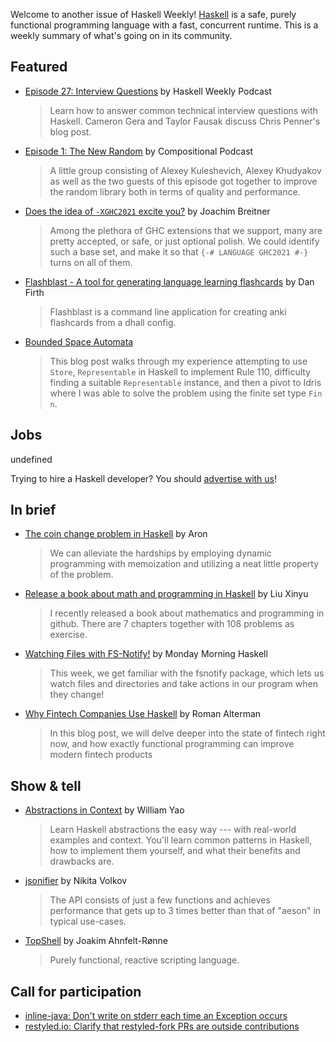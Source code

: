 Welcome to another issue of Haskell Weekly!
[Haskell](https://www.haskell.org) is a safe, purely functional programming language with a fast, concurrent runtime.
This is a weekly summary of what's going on in its community.

## Featured

- [Episode 27: Interview Questions](https://haskellweekly.news/episode/27.html) by Haskell Weekly Podcast
  > Learn how to answer common technical interview questions with Haskell. Cameron Gera and Taylor Fausak discuss Chris Penner's blog post.

- [Episode 1: The New Random](https://www.compositional.fm/random) by Compositional Podcast
  > A little group consisting of Alexey Kuleshevich, Alexey Khudyakov as well as the two guests of this episode got together to improve the random library both in terms of quality and performance.

- [Does the idea of `-XGHC2021` excite you?](https://np.reddit.com/r/haskell/comments/je1t82/does_the_idea_of_xghc2021_excite_you/) by Joachim Breitner
  > Among the plethora of GHC extensions that we support, many are pretty accepted, or safe, or just optional polish. We could identify such a base set, and make it so that `{-# LANGUAGE GHC2021 #-}` turns on all of them.

- [Flashblast - A tool for generating language learning flashcards](https://homotopic.tech/projects/flashblast.html) by Dan Firth
  > Flashblast is a command line application for creating anki flashcards from a dhall config.

- [Bounded Space Automata](https://blog.cofree.coffee/2020-10-17-bounded-space-automata/)
  > This blog post walks through my experience attempting to use `Store`, `Representable` in Haskell to implement Rule 110, difficulty finding a suitable `Representable` instance, and then a pivot to Idris where I was able to solve the problem using the finite set type `Fin n`.

## Jobs

undefined

Trying to hire a Haskell developer?
You should [advertise with us](https://haskellweekly.news/advertising.html)!

## In brief

- [The coin change problem in Haskell](https://medium.com/@aronwith1a/the-coin-change-problem-in-haskell-bc1fa89cd09c) by Aron
  > We can alleviate the hardships by employing dynamic programming with memoization and utilizing a neat little property of the problem.

- [Release a book about math and programming in Haskell](https://mail.haskell.org/pipermail/haskell-cafe/2020-October/132825.html) by Liu Xinyu
  > I recently released a book about mathematics and programming in github. There are 7 chapters together with 108 problems as exercise.

- [Watching Files with FS-Notify!](https://mmhaskell.com/blog/2020/10/19/watching-files-with-fs-notify) by Monday Morning Haskell
  > This week, we get familiar with the fsnotify package, which lets us watch files and directories and take actions in our program when they change!

- [Why Fintech Companies Use Haskell](https://serokell.io/blog/functional-programming-in-fintech) by Roman Alterman
  > In this blog post, we will delve deeper into the state of fintech right now, and how exactly functional programming can improve modern fintech products

## Show & tell

- [Abstractions in Context](https://gumroad.com/l/CLyzT) by William Yao
  > Learn Haskell abstractions the easy way --- with real-world examples and context. You'll learn common patterns in Haskell, how to implement them yourself, and what their benefits and drawbacks are.

- [jsonifier](https://github.com/nikita-volkov/jsonifier/tree/0fb9a576b4915bc8f1899d836e51fc67f532db9c) by Nikita Volkov
  > The API consists of just a few functions and achieves performance that gets up to 3 times better than that of "aeson" in typical use-cases.

- [TopShell](https://github.com/topshell-language/topshell/tree/bca885be88c364864f3c79927b62558c6b6cdf7a) by Joakim Ahnfelt-Rønne
  > Purely functional, reactive scripting language.

## Call for participation

-   [inline-java: Don't write on stderr each time an Exception occurs](https://github.com/tweag/inline-java/issues/166)
-   [restyled.io: Clarify that restyled-fork PRs are outside contributions](https://github.com/restyled-io/restyled.io/issues/220)
